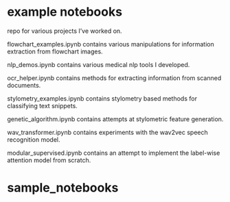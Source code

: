 # example notebooks

repo for various projects I’ve worked on.

flowchart_examples.ipynb contains various manipulations for information extraction from flowchart images.

nlp_demos.ipynb contains various medical nlp tools I developed.

ocr_helper.ipynb contains methods for extracting information from scanned documents.

stylometry_examples.ipynb contains stylometry based methods for classifying text snippets.

genetic_algorithm.ipynb contains attempts at stylometric feature generation.

wav_transformer.ipynb contains experiments with the wav2vec speech recognition model.

modular_supervised.ipynb contains an attempt to implement the label-wise attention model from scratch.

# sample_notebooks
